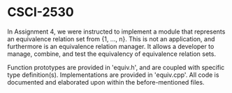 # CSCI-2530
In Assignment 4, we were instructed to implement a module that represents an equivalence relation set from {1, ..., n}.
This is not an application, and furthermore is an equivalence relation manager. It allows a developer to manage, combine,
and test the equivalency of equivalence relation sets.

Function prototypes are provided in 'equiv.h', and are coupled with specific type definition(s).
Implementations are provided in 'equiv.cpp'.
All code is documented and elaborated upon within the before-mentioned files.

